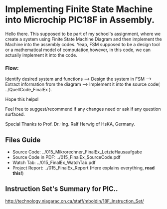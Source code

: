 # Implementing Finite State Machine into Microchip PIC18F in Assembly.

Hello there. This supposed to be part of my school's assignment, where we create a system using Finite State Machine Diagram and then implement the Machine into the assembly codes. Yeap, FSM supposed to be a design tool or a mathematical model of computation,however, in this code, we can actually implement it into the code.

### Flow:
Identify desired system and functions --> Design the system in FSM --> Extract information from the diagram --> Implement it into the source code( ../QuellCode_FinalEx ).

Hope this helps!

Feel free to suggest/recommend if any changes need or ask if any question surfaced.

Special Thanks to Prof. Dr.-Ing. Ralf Herwig of HsKA, Germany.

## Files Guide
- Source Code: ../015_Mikrorechner_FinalEx_LetzteHausaufgabe
- Source Code in PDF: ../015_FinalEx_SourceCode.pdf
- Watch Tab: ../015_FinalEx_WatchTab.pdf
- Project Report: ../015_FinalEx_Report (Here explains everything, **read this!**)

## Instruction Set's Summary for PIC..

http://technology.niagarac.on.ca/staff/mboldin/18F_Instruction_Set/

